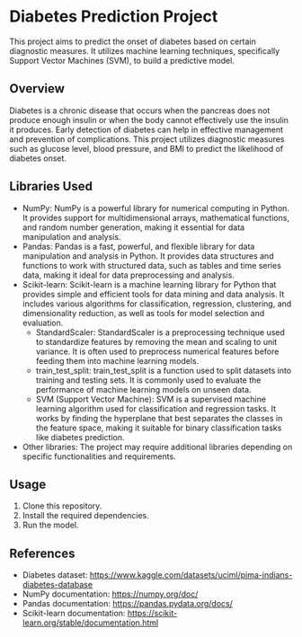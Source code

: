 # Diabetes Prediction Project

This project aims to predict the onset of diabetes based on certain diagnostic measures. It utilizes machine learning techniques, specifically Support Vector Machines (SVM), to build a predictive model.

## Overview
Diabetes is a chronic disease that occurs when the pancreas does not produce enough insulin or when the body cannot effectively use the insulin it produces. Early detection of diabetes can help in effective management and prevention of complications. This project utilizes diagnostic measures such as glucose level, blood pressure, and BMI to predict the likelihood of diabetes onset.

## Libraries Used
- NumPy: NumPy is a powerful library for numerical computing in Python. It provides support for multidimensional arrays, mathematical functions, and random number generation, making it essential for data manipulation and analysis.
- Pandas: Pandas is a fast, powerful, and flexible library for data manipulation and analysis in Python. It provides data structures and functions to work with structured data, such as tables and time series data, making it ideal for data preprocessing and analysis.
- Scikit-learn: Scikit-learn is a machine learning library for Python that provides simple and efficient tools for data mining and data analysis. It includes various algorithms for classification, regression, clustering, and dimensionality reduction, as well as tools for model selection and evaluation.
  - StandardScaler: StandardScaler is a preprocessing technique used to standardize features by removing the mean and scaling to unit variance. It is often used to preprocess numerical features before feeding them into machine learning models.
  - train_test_split: train_test_split is a function used to split datasets into training and testing sets. It is commonly used to evaluate the performance of machine learning models on unseen data.
  - SVM (Support Vector Machine): SVM is a supervised machine learning algorithm used for classification and regression tasks. It works by finding the hyperplane that best separates the classes in the feature space, making it suitable for binary classification tasks like diabetes prediction.
- Other libraries: The project may require additional libraries depending on specific functionalities and requirements.

## Usage
1. Clone this repository.
2. Install the required dependencies.
3. Run the model.

## References
- Diabetes dataset: https://www.kaggle.com/datasets/uciml/pima-indians-diabetes-database
- NumPy documentation: https://numpy.org/doc/
- Pandas documentation: https://pandas.pydata.org/docs/
- Scikit-learn documentation: https://scikit-learn.org/stable/documentation.html
